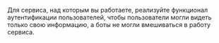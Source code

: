 Для сервиса, над которым вы работаете, реализуйте функционал аутентификации пользователей, чтобы пользователи могли видеть только свою информацию, а боты не могли вмешиваться в работу сервиса.